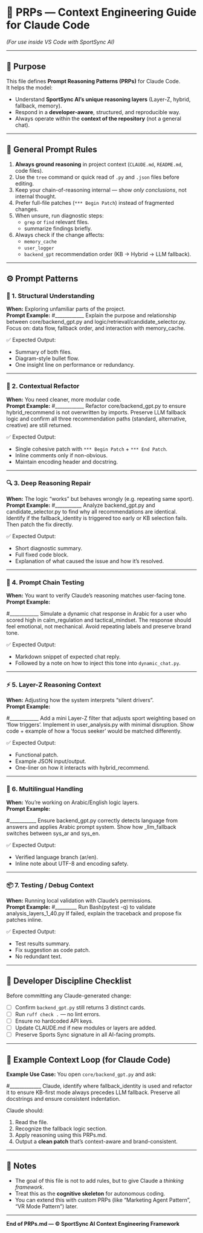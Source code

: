 # 🧠 PRPs — Context Engineering Guide for Claude Code  
*(For use inside VS Code with SportSync AI)*

---

## 🎯 Purpose
This file defines **Prompt Reasoning Patterns (PRPs)** for Claude Code.  
It helps the model:
- Understand **SportSync AI’s unique reasoning layers** (Layer-Z, hybrid, fallback, memory).  
- Respond in a **developer-aware**, structured, and reproducible way.  
- Always operate within the **context of the repository** (not a general chat).  

---

## 🧩 General Prompt Rules

1. **Always ground reasoning** in project context (`CLAUDE.md`, `README.md`, code files).  
2. Use the `tree` command or quick read of `.py` and `.json` files before editing.  
3. Keep your chain-of-reasoning internal — show *only conclusions*, not internal thought.  
4. Prefer full-file patches (`*** Begin Patch`) instead of fragmented changes.  
5. When unsure, run diagnostic steps:
   - `grep` or `find` relevant files.
   - summarize findings briefly.
6. Always check if the change affects:
   - `memory_cache`
   - `user_logger`
   - `backend_gpt` recommendation order (KB → Hybrid → LLM fallback).

---

## ⚙️ Prompt Patterns

### 🧱 1. Structural Understanding
**When:** Exploring unfamiliar parts of the project.  
**Prompt Example:**
#____________
Explain the purpose and relationship between core/backend_gpt.py and logic/retrieval/candidate_selector.py.
Focus on: data flow, fallback order, and interaction with memory_cache.

✅ Expected Output:
- Summary of both files.
- Diagram-style bullet flow.
- One insight line on performance or redundancy.

---

### 🧠 2. Contextual Refactor
**When:** You need cleaner, more modular code.  
**Prompt Example:**
#____________
Refactor core/backend_gpt.py to ensure hybrid_recommend is not overwritten by imports.
Preserve LLM fallback logic and confirm all three recommendation paths (standard, alternative, creative) are still returned.

✅ Expected Output:
- Single cohesive patch with `*** Begin Patch` + `*** End Patch`.
- Inline comments only if non-obvious.
- Maintain encoding header and docstring.

---

### 🔍 3. Deep Reasoning Repair
**When:** The logic “works” but behaves wrongly (e.g. repeating same sport).  
**Prompt Example:**
#___________
Analyze backend_gpt.py and candidate_selector.py to find why all recommendations are identical.
Identify if the fallback_identity is triggered too early or KB selection fails.
Then patch the fix directly.

✅ Expected Output:
- Short diagnostic summary.
- Full fixed code block.
- Explanation of what caused the issue and how it’s resolved.

---

### 💬 4. Prompt Chain Testing
**When:** You want to verify Claude’s reasoning matches user-facing tone.  
**Prompt Example:**

#____________
Simulate a dynamic chat response in Arabic for a user who scored high in calm_regulation and tactical_mindset.
The response should feel emotional, not mechanical.
Avoid repeating labels and preserve brand tone.

✅ Expected Output:
- Markdown snippet of expected chat reply.
- Followed by a note on how to inject this tone into `dynamic_chat.py`.

---

### ⚡ 5. Layer-Z Reasoning Context
**When:** Adjusting how the system interprets “silent drivers”.  
**Prompt Example:**

#____________
Add a mini Layer-Z filter that adjusts sport weighting based on ‘flow triggers’.
Implement in user_analysis.py with minimal disruption.
Show code + example of how a ‘focus seeker’ would be matched differently.

✅ Expected Output:
- Functional patch.
- Example JSON input/output.
- One-liner on how it interacts with hybrid_recommend.

---

### 🧩 6. Multilingual Handling
**When:** You’re working on Arabic/English logic layers.  
**Prompt Example:**

#___________
Ensure backend_gpt.py correctly detects language from answers and applies Arabic prompt system.
Show how _llm_fallback switches between sys_ar and sys_en.

✅ Expected Output:
- Verified language branch (ar/en).
- Inline note about UTF-8 and encoding safety.

---

### 📦 7. Testing / Debug Context
**When:** Running local validation with Claude’s permissions.  
**Prompt Example:**
#_________
Run Bash(pytest -q) to validate analysis_layers_1_40.py
If failed, explain the traceback and propose fix patches inline.

✅ Expected Output:
- Test results summary.
- Fix suggestion as code patch.
- No redundant text.

---

## 🧰 Developer Discipline Checklist

Before committing any Claude-generated change:
- [ ] Confirm `backend_gpt.py` still returns 3 distinct cards.  
- [ ] Run `ruff check .` — no lint errors.  
- [ ] Ensure no hardcoded API keys.  
- [ ] Update CLAUDE.md if new modules or layers are added.  
- [ ] Preserve Sports Sync signature in all AI-facing prompts.  

---

## 🔮 Example Context Loop (for Claude Code)

**Example Use Case:**
You open `core/backend_gpt.py` and ask:

#_____________
Claude, identify where fallback_identity is used and refactor it to ensure KB-first mode always precedes LLM fallback.
Preserve all docstrings and ensure consistent indentation.

Claude should:
1. Read the file.
2. Recognize the fallback logic section.
3. Apply reasoning using this PRPs.md.
4. Output a **clean patch** that’s context-aware and brand-consistent.

---

## 🧾 Notes
- The goal of this file is not to add rules, but to give Claude a *thinking framework*.  
- Treat this as the **cognitive skeleton** for autonomous coding.  
- You can extend this with custom PRPs (like “Marketing Agent Pattern”, “VR Mode Pattern”) later.

---

**End of PRPs.md — © SportSync AI Context Engineering Framework**
